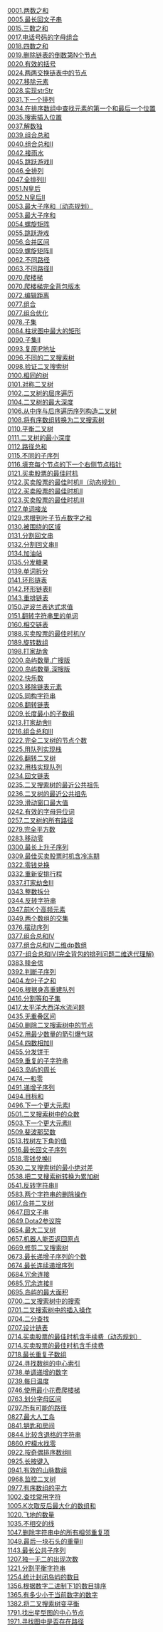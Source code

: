 [0001.两数之和](http://127.0.0.1:8989//doc/study/algo/leetcode-master/0001.两数之和)<br/>
[0005.最长回文子串](http://127.0.0.1:8989//doc/study/algo/leetcode-master/0005.最长回文子串)<br/>
[0015.三数之和](http://127.0.0.1:8989//doc/study/algo/leetcode-master/0015.三数之和)<br/>
[0017.电话号码的字母组合](http://127.0.0.1:8989//doc/study/algo/leetcode-master/0017.电话号码的字母组合)<br/>
[0018.四数之和](http://127.0.0.1:8989//doc/study/algo/leetcode-master/0018.四数之和)<br/>
[0019.删除链表的倒数第N个节点](http://127.0.0.1:8989//doc/study/algo/leetcode-master/0019.删除链表的倒数第N个节点)<br/>
[0020.有效的括号](http://127.0.0.1:8989//doc/study/algo/leetcode-master/0020.有效的括号)<br/>
[0024.两两交换链表中的节点](http://127.0.0.1:8989//doc/study/algo/leetcode-master/0024.两两交换链表中的节点)<br/>
[0027.移除元素](http://127.0.0.1:8989//doc/study/algo/leetcode-master/0027.移除元素)<br/>
[0028.实现strStr](http://127.0.0.1:8989//doc/study/algo/leetcode-master/0028.实现strStr)<br/>
[0031.下一个排列](http://127.0.0.1:8989//doc/study/algo/leetcode-master/0031.下一个排列)<br/>
[0034.在排序数组中查找元素的第一个和最后一个位置](http://127.0.0.1:8989//doc/study/algo/leetcode-master/0034.在排序数组中查找元素的第一个和最后一个位置)<br/>
[0035.搜索插入位置](http://127.0.0.1:8989//doc/study/algo/leetcode-master/0035.搜索插入位置)<br/>
[0037.解数独](http://127.0.0.1:8989//doc/study/algo/leetcode-master/0037.解数独)<br/>
[0039.组合总和](http://127.0.0.1:8989//doc/study/algo/leetcode-master/0039.组合总和)<br/>
[0040.组合总和II](http://127.0.0.1:8989//doc/study/algo/leetcode-master/0040.组合总和II)<br/>
[0042.接雨水](http://127.0.0.1:8989//doc/study/algo/leetcode-master/0042.接雨水)<br/>
[0045.跳跃游戏II](http://127.0.0.1:8989//doc/study/algo/leetcode-master/0045.跳跃游戏II)<br/>
[0046.全排列](http://127.0.0.1:8989//doc/study/algo/leetcode-master/0046.全排列)<br/>
[0047.全排列II](http://127.0.0.1:8989//doc/study/algo/leetcode-master/0047.全排列II)<br/>
[0051.N皇后](http://127.0.0.1:8989//doc/study/algo/leetcode-master/0051.N皇后)<br/>
[0052.N皇后II](http://127.0.0.1:8989//doc/study/algo/leetcode-master/0052.N皇后II)<br/>
[0053.最大子序和（动态规划）](http://127.0.0.1:8989//doc/study/algo/leetcode-master/0053.最大子序和（动态规划）)<br/>
[0053.最大子序和](http://127.0.0.1:8989//doc/study/algo/leetcode-master/0053.最大子序和)<br/>
[0054.螺旋矩阵](http://127.0.0.1:8989//doc/study/algo/leetcode-master/0054.螺旋矩阵)<br/>
[0055.跳跃游戏](http://127.0.0.1:8989//doc/study/algo/leetcode-master/0055.跳跃游戏)<br/>
[0056.合并区间](http://127.0.0.1:8989//doc/study/algo/leetcode-master/0056.合并区间)<br/>
[0059.螺旋矩阵II](http://127.0.0.1:8989//doc/study/algo/leetcode-master/0059.螺旋矩阵II)<br/>
[0062.不同路径](http://127.0.0.1:8989//doc/study/algo/leetcode-master/0062.不同路径)<br/>
[0063.不同路径II](http://127.0.0.1:8989//doc/study/algo/leetcode-master/0063.不同路径II)<br/>
[0070.爬楼梯](http://127.0.0.1:8989//doc/study/algo/leetcode-master/0070.爬楼梯)<br/>
[0070.爬楼梯完全背包版本](http://127.0.0.1:8989//doc/study/algo/leetcode-master/0070.爬楼梯完全背包版本)<br/>
[0072.编辑距离](http://127.0.0.1:8989//doc/study/algo/leetcode-master/0072.编辑距离)<br/>
[0077.组合](http://127.0.0.1:8989//doc/study/algo/leetcode-master/0077.组合)<br/>
[0077.组合优化](http://127.0.0.1:8989//doc/study/algo/leetcode-master/0077.组合优化)<br/>
[0078.子集](http://127.0.0.1:8989//doc/study/algo/leetcode-master/0078.子集)<br/>
[0084.柱状图中最大的矩形](http://127.0.0.1:8989//doc/study/algo/leetcode-master/0084.柱状图中最大的矩形)<br/>
[0090.子集II](http://127.0.0.1:8989//doc/study/algo/leetcode-master/0090.子集II)<br/>
[0093.复原IP地址](http://127.0.0.1:8989//doc/study/algo/leetcode-master/0093.复原IP地址)<br/>
[0096.不同的二叉搜索树](http://127.0.0.1:8989//doc/study/algo/leetcode-master/0096.不同的二叉搜索树)<br/>
[0098.验证二叉搜索树](http://127.0.0.1:8989//doc/study/algo/leetcode-master/0098.验证二叉搜索树)<br/>
[0100.相同的树](http://127.0.0.1:8989//doc/study/algo/leetcode-master/0100.相同的树)<br/>
[0101.对称二叉树](http://127.0.0.1:8989//doc/study/algo/leetcode-master/0101.对称二叉树)<br/>
[0102.二叉树的层序遍历](http://127.0.0.1:8989//doc/study/algo/leetcode-master/0102.二叉树的层序遍历)<br/>
[0104.二叉树的最大深度](http://127.0.0.1:8989//doc/study/algo/leetcode-master/0104.二叉树的最大深度)<br/>
[0106.从中序与后序遍历序列构造二叉树](http://127.0.0.1:8989//doc/study/algo/leetcode-master/0106.从中序与后序遍历序列构造二叉树)<br/>
[0108.将有序数组转换为二叉搜索树](http://127.0.0.1:8989//doc/study/algo/leetcode-master/0108.将有序数组转换为二叉搜索树)<br/>
[0110.平衡二叉树](http://127.0.0.1:8989//doc/study/algo/leetcode-master/0110.平衡二叉树)<br/>
[0111.二叉树的最小深度](http://127.0.0.1:8989//doc/study/algo/leetcode-master/0111.二叉树的最小深度)<br/>
[0112.路径总和](http://127.0.0.1:8989//doc/study/algo/leetcode-master/0112.路径总和)<br/>
[0115.不同的子序列](http://127.0.0.1:8989//doc/study/algo/leetcode-master/0115.不同的子序列)<br/>
[0116.填充每个节点的下一个右侧节点指针](http://127.0.0.1:8989//doc/study/algo/leetcode-master/0116.填充每个节点的下一个右侧节点指针)<br/>
[0121.买卖股票的最佳时机](http://127.0.0.1:8989//doc/study/algo/leetcode-master/0121.买卖股票的最佳时机)<br/>
[0122.买卖股票的最佳时机II（动态规划）](http://127.0.0.1:8989//doc/study/algo/leetcode-master/0122.买卖股票的最佳时机II（动态规划）)<br/>
[0122.买卖股票的最佳时机II](http://127.0.0.1:8989//doc/study/algo/leetcode-master/0122.买卖股票的最佳时机II)<br/>
[0123.买卖股票的最佳时机III](http://127.0.0.1:8989//doc/study/algo/leetcode-master/0123.买卖股票的最佳时机III)<br/>
[0127.单词接龙](http://127.0.0.1:8989//doc/study/algo/leetcode-master/0127.单词接龙)<br/>
[0129.求根到叶子节点数字之和](http://127.0.0.1:8989//doc/study/algo/leetcode-master/0129.求根到叶子节点数字之和)<br/>
[0130.被围绕的区域](http://127.0.0.1:8989//doc/study/algo/leetcode-master/0130.被围绕的区域)<br/>
[0131.分割回文串](http://127.0.0.1:8989//doc/study/algo/leetcode-master/0131.分割回文串)<br/>
[0132.分割回文串II](http://127.0.0.1:8989//doc/study/algo/leetcode-master/0132.分割回文串II)<br/>
[0134.加油站](http://127.0.0.1:8989//doc/study/algo/leetcode-master/0134.加油站)<br/>
[0135.分发糖果](http://127.0.0.1:8989//doc/study/algo/leetcode-master/0135.分发糖果)<br/>
[0139.单词拆分](http://127.0.0.1:8989//doc/study/algo/leetcode-master/0139.单词拆分)<br/>
[0141.环形链表](http://127.0.0.1:8989//doc/study/algo/leetcode-master/0141.环形链表)<br/>
[0142.环形链表II](http://127.0.0.1:8989//doc/study/algo/leetcode-master/0142.环形链表II)<br/>
[0143.重排链表](http://127.0.0.1:8989//doc/study/algo/leetcode-master/0143.重排链表)<br/>
[0150.逆波兰表达式求值](http://127.0.0.1:8989//doc/study/algo/leetcode-master/0150.逆波兰表达式求值)<br/>
[0151.翻转字符串里的单词](http://127.0.0.1:8989//doc/study/algo/leetcode-master/0151.翻转字符串里的单词)<br/>
[0160.相交链表](http://127.0.0.1:8989//doc/study/algo/leetcode-master/0160.相交链表)<br/>
[0188.买卖股票的最佳时机IV](http://127.0.0.1:8989//doc/study/algo/leetcode-master/0188.买卖股票的最佳时机IV)<br/>
[0189.旋转数组](http://127.0.0.1:8989//doc/study/algo/leetcode-master/0189.旋转数组)<br/>
[0198.打家劫舍](http://127.0.0.1:8989//doc/study/algo/leetcode-master/0198.打家劫舍)<br/>
[0200.岛屿数量.广搜版](http://127.0.0.1:8989//doc/study/algo/leetcode-master/0200.岛屿数量.广搜版)<br/>
[0200.岛屿数量.深搜版](http://127.0.0.1:8989//doc/study/algo/leetcode-master/0200.岛屿数量.深搜版)<br/>
[0202.快乐数](http://127.0.0.1:8989//doc/study/algo/leetcode-master/0202.快乐数)<br/>
[0203.移除链表元素](http://127.0.0.1:8989//doc/study/algo/leetcode-master/0203.移除链表元素)<br/>
[0205.同构字符串](http://127.0.0.1:8989//doc/study/algo/leetcode-master/0205.同构字符串)<br/>
[0206.翻转链表](http://127.0.0.1:8989//doc/study/algo/leetcode-master/0206.翻转链表)<br/>
[0209.长度最小的子数组](http://127.0.0.1:8989//doc/study/algo/leetcode-master/0209.长度最小的子数组)<br/>
[0213.打家劫舍II](http://127.0.0.1:8989//doc/study/algo/leetcode-master/0213.打家劫舍II)<br/>
[0216.组合总和III](http://127.0.0.1:8989//doc/study/algo/leetcode-master/0216.组合总和III)<br/>
[0222.完全二叉树的节点个数](http://127.0.0.1:8989//doc/study/algo/leetcode-master/0222.完全二叉树的节点个数)<br/>
[0225.用队列实现栈](http://127.0.0.1:8989//doc/study/algo/leetcode-master/0225.用队列实现栈)<br/>
[0226.翻转二叉树](http://127.0.0.1:8989//doc/study/algo/leetcode-master/0226.翻转二叉树)<br/>
[0232.用栈实现队列](http://127.0.0.1:8989//doc/study/algo/leetcode-master/0232.用栈实现队列)<br/>
[0234.回文链表](http://127.0.0.1:8989//doc/study/algo/leetcode-master/0234.回文链表)<br/>
[0235.二叉搜索树的最近公共祖先](http://127.0.0.1:8989//doc/study/algo/leetcode-master/0235.二叉搜索树的最近公共祖先)<br/>
[0236.二叉树的最近公共祖先](http://127.0.0.1:8989//doc/study/algo/leetcode-master/0236.二叉树的最近公共祖先)<br/>
[0239.滑动窗口最大值](http://127.0.0.1:8989//doc/study/algo/leetcode-master/0239.滑动窗口最大值)<br/>
[0242.有效的字母异位词](http://127.0.0.1:8989//doc/study/algo/leetcode-master/0242.有效的字母异位词)<br/>
[0257.二叉树的所有路径](http://127.0.0.1:8989//doc/study/algo/leetcode-master/0257.二叉树的所有路径)<br/>
[0279.完全平方数](http://127.0.0.1:8989//doc/study/algo/leetcode-master/0279.完全平方数)<br/>
[0283.移动零](http://127.0.0.1:8989//doc/study/algo/leetcode-master/0283.移动零)<br/>
[0300.最长上升子序列](http://127.0.0.1:8989//doc/study/algo/leetcode-master/0300.最长上升子序列)<br/>
[0309.最佳买卖股票时机含冷冻期](http://127.0.0.1:8989//doc/study/algo/leetcode-master/0309.最佳买卖股票时机含冷冻期)<br/>
[0322.零钱兑换](http://127.0.0.1:8989//doc/study/algo/leetcode-master/0322.零钱兑换)<br/>
[0332.重新安排行程](http://127.0.0.1:8989//doc/study/algo/leetcode-master/0332.重新安排行程)<br/>
[0337.打家劫舍III](http://127.0.0.1:8989//doc/study/algo/leetcode-master/0337.打家劫舍III)<br/>
[0343.整数拆分](http://127.0.0.1:8989//doc/study/algo/leetcode-master/0343.整数拆分)<br/>
[0344.反转字符串](http://127.0.0.1:8989//doc/study/algo/leetcode-master/0344.反转字符串)<br/>
[0347.前K个高频元素](http://127.0.0.1:8989//doc/study/algo/leetcode-master/0347.前K个高频元素)<br/>
[0349.两个数组的交集](http://127.0.0.1:8989//doc/study/algo/leetcode-master/0349.两个数组的交集)<br/>
[0376.摆动序列](http://127.0.0.1:8989//doc/study/algo/leetcode-master/0376.摆动序列)<br/>
[0377.组合总和Ⅳ](http://127.0.0.1:8989//doc/study/algo/leetcode-master/0377.组合总和Ⅳ)<br/>
[0377.组合总和IV二维dp数组](http://127.0.0.1:8989//doc/study/algo/leetcode-master/0377.组合总和IV二维dp数组)<br/>
[0377-组合总和IV(完全背包的排列问题二维迭代理解)](http://127.0.0.1:8989//doc/study/algo/leetcode-master/0377-组合总和IV(完全背包的排列问题二维迭代理解))<br/>
[0383.赎金信](http://127.0.0.1:8989//doc/study/algo/leetcode-master/0383.赎金信)<br/>
[0392.判断子序列](http://127.0.0.1:8989//doc/study/algo/leetcode-master/0392.判断子序列)<br/>
[0404.左叶子之和](http://127.0.0.1:8989//doc/study/algo/leetcode-master/0404.左叶子之和)<br/>
[0406.根据身高重建队列](http://127.0.0.1:8989//doc/study/algo/leetcode-master/0406.根据身高重建队列)<br/>
[0416.分割等和子集](http://127.0.0.1:8989//doc/study/algo/leetcode-master/0416.分割等和子集)<br/>
[0417.太平洋大西洋水流问题](http://127.0.0.1:8989//doc/study/algo/leetcode-master/0417.太平洋大西洋水流问题)<br/>
[0435.无重叠区间](http://127.0.0.1:8989//doc/study/algo/leetcode-master/0435.无重叠区间)<br/>
[0450.删除二叉搜索树中的节点](http://127.0.0.1:8989//doc/study/algo/leetcode-master/0450.删除二叉搜索树中的节点)<br/>
[0452.用最少数量的箭引爆气球](http://127.0.0.1:8989//doc/study/algo/leetcode-master/0452.用最少数量的箭引爆气球)<br/>
[0454.四数相加II](http://127.0.0.1:8989//doc/study/algo/leetcode-master/0454.四数相加II)<br/>
[0455.分发饼干](http://127.0.0.1:8989//doc/study/algo/leetcode-master/0455.分发饼干)<br/>
[0459.重复的子字符串](http://127.0.0.1:8989//doc/study/algo/leetcode-master/0459.重复的子字符串)<br/>
[0463.岛屿的周长](http://127.0.0.1:8989//doc/study/algo/leetcode-master/0463.岛屿的周长)<br/>
[0474.一和零](http://127.0.0.1:8989//doc/study/algo/leetcode-master/0474.一和零)<br/>
[0491.递增子序列](http://127.0.0.1:8989//doc/study/algo/leetcode-master/0491.递增子序列)<br/>
[0494.目标和](http://127.0.0.1:8989//doc/study/algo/leetcode-master/0494.目标和)<br/>
[0496.下一个更大元素I](http://127.0.0.1:8989//doc/study/algo/leetcode-master/0496.下一个更大元素I)<br/>
[0501.二叉搜索树中的众数](http://127.0.0.1:8989//doc/study/algo/leetcode-master/0501.二叉搜索树中的众数)<br/>
[0503.下一个更大元素II](http://127.0.0.1:8989//doc/study/algo/leetcode-master/0503.下一个更大元素II)<br/>
[0509.斐波那契数](http://127.0.0.1:8989//doc/study/algo/leetcode-master/0509.斐波那契数)<br/>
[0513.找树左下角的值](http://127.0.0.1:8989//doc/study/algo/leetcode-master/0513.找树左下角的值)<br/>
[0516.最长回文子序列](http://127.0.0.1:8989//doc/study/algo/leetcode-master/0516.最长回文子序列)<br/>
[0518.零钱兑换II](http://127.0.0.1:8989//doc/study/algo/leetcode-master/0518.零钱兑换II)<br/>
[0530.二叉搜索树的最小绝对差](http://127.0.0.1:8989//doc/study/algo/leetcode-master/0530.二叉搜索树的最小绝对差)<br/>
[0538.把二叉搜索树转换为累加树](http://127.0.0.1:8989//doc/study/algo/leetcode-master/0538.把二叉搜索树转换为累加树)<br/>
[0541.反转字符串II](http://127.0.0.1:8989//doc/study/algo/leetcode-master/0541.反转字符串II)<br/>
[0583.两个字符串的删除操作](http://127.0.0.1:8989//doc/study/algo/leetcode-master/0583.两个字符串的删除操作)<br/>
[0617.合并二叉树](http://127.0.0.1:8989//doc/study/algo/leetcode-master/0617.合并二叉树)<br/>
[0647.回文子串](http://127.0.0.1:8989//doc/study/algo/leetcode-master/0647.回文子串)<br/>
[0649.Dota2参议院](http://127.0.0.1:8989//doc/study/algo/leetcode-master/0649.Dota2参议院)<br/>
[0654.最大二叉树](http://127.0.0.1:8989//doc/study/algo/leetcode-master/0654.最大二叉树)<br/>
[0657.机器人能否返回原点](http://127.0.0.1:8989//doc/study/algo/leetcode-master/0657.机器人能否返回原点)<br/>
[0669.修剪二叉搜索树](http://127.0.0.1:8989//doc/study/algo/leetcode-master/0669.修剪二叉搜索树)<br/>
[0673.最长递增子序列的个数](http://127.0.0.1:8989//doc/study/algo/leetcode-master/0673.最长递增子序列的个数)<br/>
[0674.最长连续递增序列](http://127.0.0.1:8989//doc/study/algo/leetcode-master/0674.最长连续递增序列)<br/>
[0684.冗余连接](http://127.0.0.1:8989//doc/study/algo/leetcode-master/0684.冗余连接)<br/>
[0685.冗余连接II](http://127.0.0.1:8989//doc/study/algo/leetcode-master/0685.冗余连接II)<br/>
[0695.岛屿的最大面积](http://127.0.0.1:8989//doc/study/algo/leetcode-master/0695.岛屿的最大面积)<br/>
[0700.二叉搜索树中的搜索](http://127.0.0.1:8989//doc/study/algo/leetcode-master/0700.二叉搜索树中的搜索)<br/>
[0701.二叉搜索树中的插入操作](http://127.0.0.1:8989//doc/study/algo/leetcode-master/0701.二叉搜索树中的插入操作)<br/>
[0704.二分查找](http://127.0.0.1:8989//doc/study/algo/leetcode-master/0704.二分查找)<br/>
[0707.设计链表](http://127.0.0.1:8989//doc/study/algo/leetcode-master/0707.设计链表)<br/>
[0714.买卖股票的最佳时机含手续费（动态规划）](http://127.0.0.1:8989//doc/study/algo/leetcode-master/0714.买卖股票的最佳时机含手续费（动态规划）)<br/>
[0714.买卖股票的最佳时机含手续费](http://127.0.0.1:8989//doc/study/algo/leetcode-master/0714.买卖股票的最佳时机含手续费)<br/>
[0718.最长重复子数组](http://127.0.0.1:8989//doc/study/algo/leetcode-master/0718.最长重复子数组)<br/>
[0724.寻找数组的中心索引](http://127.0.0.1:8989//doc/study/algo/leetcode-master/0724.寻找数组的中心索引)<br/>
[0738.单调递增的数字](http://127.0.0.1:8989//doc/study/algo/leetcode-master/0738.单调递增的数字)<br/>
[0739.每日温度](http://127.0.0.1:8989//doc/study/algo/leetcode-master/0739.每日温度)<br/>
[0746.使用最小花费爬楼梯](http://127.0.0.1:8989//doc/study/algo/leetcode-master/0746.使用最小花费爬楼梯)<br/>
[0763.划分字母区间](http://127.0.0.1:8989//doc/study/algo/leetcode-master/0763.划分字母区间)<br/>
[0797.所有可能的路径](http://127.0.0.1:8989//doc/study/algo/leetcode-master/0797.所有可能的路径)<br/>
[0827.最大人工岛](http://127.0.0.1:8989//doc/study/algo/leetcode-master/0827.最大人工岛)<br/>
[0841.钥匙和房间](http://127.0.0.1:8989//doc/study/algo/leetcode-master/0841.钥匙和房间)<br/>
[0844.比较含退格的字符串](http://127.0.0.1:8989//doc/study/algo/leetcode-master/0844.比较含退格的字符串)<br/>
[0860.柠檬水找零](http://127.0.0.1:8989//doc/study/algo/leetcode-master/0860.柠檬水找零)<br/>
[0922.按奇偶排序数组II](http://127.0.0.1:8989//doc/study/algo/leetcode-master/0922.按奇偶排序数组II)<br/>
[0925.长按键入](http://127.0.0.1:8989//doc/study/algo/leetcode-master/0925.长按键入)<br/>
[0941.有效的山脉数组](http://127.0.0.1:8989//doc/study/algo/leetcode-master/0941.有效的山脉数组)<br/>
[0968.监控二叉树](http://127.0.0.1:8989//doc/study/algo/leetcode-master/0968.监控二叉树)<br/>
[0977.有序数组的平方](http://127.0.0.1:8989//doc/study/algo/leetcode-master/0977.有序数组的平方)<br/>
[1002.查找常用字符](http://127.0.0.1:8989//doc/study/algo/leetcode-master/1002.查找常用字符)<br/>
[1005.K次取反后最大化的数组和](http://127.0.0.1:8989//doc/study/algo/leetcode-master/1005.K次取反后最大化的数组和)<br/>
[1020.飞地的数量](http://127.0.0.1:8989//doc/study/algo/leetcode-master/1020.飞地的数量)<br/>
[1035.不相交的线](http://127.0.0.1:8989//doc/study/algo/leetcode-master/1035.不相交的线)<br/>
[1047.删除字符串中的所有相邻重复项](http://127.0.0.1:8989//doc/study/algo/leetcode-master/1047.删除字符串中的所有相邻重复项)<br/>
[1049.最后一块石头的重量II](http://127.0.0.1:8989//doc/study/algo/leetcode-master/1049.最后一块石头的重量II)<br/>
[1143.最长公共子序列](http://127.0.0.1:8989//doc/study/algo/leetcode-master/1143.最长公共子序列)<br/>
[1207.独一无二的出现次数](http://127.0.0.1:8989//doc/study/algo/leetcode-master/1207.独一无二的出现次数)<br/>
[1221.分割平衡字符串](http://127.0.0.1:8989//doc/study/algo/leetcode-master/1221.分割平衡字符串)<br/>
[1254.统计封闭岛屿的数目](http://127.0.0.1:8989//doc/study/algo/leetcode-master/1254.统计封闭岛屿的数目)<br/>
[1356.根据数字二进制下1的数目排序](http://127.0.0.1:8989//doc/study/algo/leetcode-master/1356.根据数字二进制下1的数目排序)<br/>
[1365.有多少小于当前数字的数字](http://127.0.0.1:8989//doc/study/algo/leetcode-master/1365.有多少小于当前数字的数字)<br/>
[1382.将二叉搜索树变平衡](http://127.0.0.1:8989//doc/study/algo/leetcode-master/1382.将二叉搜索树变平衡)<br/>
[1791.找出星型图的中心节点](http://127.0.0.1:8989//doc/study/algo/leetcode-master/1791.找出星型图的中心节点)<br/>
[1971.寻找图中是否存在路径](http://127.0.0.1:8989//doc/study/algo/leetcode-master/1971.寻找图中是否存在路径)<br/>